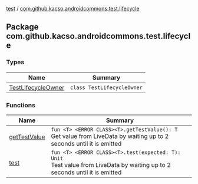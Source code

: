 [test](../index.md) / [com.github.kacso.androidcommons.test.lifecycle](.)

## Package com.github.kacso.androidcommons.test.lifecycle

### Types

| Name | Summary |
|---|---|
| [TestLifecycleOwner](-test-lifecycle-owner/index.md) | `class TestLifecycleOwner` |

### Functions

| Name | Summary |
|---|---|
| [getTestValue](get-test-value.md) | `fun <T> <ERROR CLASS><T>.getTestValue(): T`<br>Get value from LiveData by waiting up to 2 seconds until it is emitted |
| [test](test.md) | `fun <T> <ERROR CLASS><T>.test(expected: T): Unit`<br>Test value from LiveData by waiting up to 2 seconds until it is emitted |
